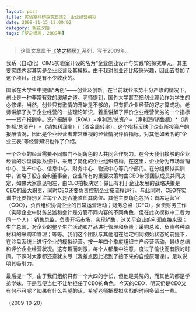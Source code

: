 ```yaml
---
layout: post
title: 实验室科研探究日志2：企业经营模拟
date: 2009-11-15 12:00:02
category: 朝花夕拾
tags: [梦之栖居, 2009年]
---
```


> 这篇文章属于[《梦之栖居》](/posts/where-the-dreams-reside/)系列，写于2009年。
	
<!--more-->

我系（自动化）CIMS实验室开设的名为“企业创业设计与实践”的探究单元，其主要实践内容其实是企业经营及其模拟。由于我对创业还比较感兴趣，因此去参加了这个项目，还是有不少收获的。

国家在大学生中提倡“两创”——创业及创新。在当前就业形势十分严峻的情况下，创业是一种非常有效的缓解之道。老师提到，国外大学甚至把创业理论作为学生的必修课。当然，创业只有激情的开始是不够的，只有把企业经营的好才算成功。老师讲解了关于企业经营的一些理论知识，着重讲解了评价企业经营优劣的一个指标——资产报酬率。资产报酬率（ROA）=净利润/总资产=（净利润/销售额）*（销售额/总资产）=（销售利润率）/（资金周转率）。这个指标反映了企业所投资产的报酬情况，因此是企业经营者非常重视的经营情况评价指标。对其他如著名的“企业三表”等经营知识也作了介绍。

一个企业的经营需要不同部门不同角色的人共同合作努力。在今天我们接触的企业经营的沙盘模拟系统中，采用了简化的企业组织结构。在这里，企业分为市场营销中心、生产中心、信息中心、财务中心、物流中心等几个部门。在分组模拟实训中，省略了股东会和董事会，企业所有的重要决策均由CEO带领团队成员共同决定，如果大家意见相左，由CEO拍板决定；做出有利于企业发展的战略决策是CEO的最大职责，同时CEO还要负责控制企业按流程运行。与此同时，CEO在实训中还要特别关注每个人是否能胜任其岗位。其他主要角色包括：首席运营官（COO），负责组织协调企业的日常运营活动；财务总监（CFO），负责财务工作（实际企业中财务总监和会计是分管不同内容的不同角色，但在此次模拟中二者为同一个人）；销售总监，负责开拓市场，实现销售，这关乎企业的利润直接来源；生产总监，对企业的整个生产活动和产品进行管理和负责；采购总监，负责各种原材料的采购和管理；等等。我们这个团队与其他组在给定相同初始状态的前提下，在沙盘系统上进行企业的模拟经营。按一年四个季度组织生产经营活动，最终总结和评价企业经营状况。这有趣而刺激，每个人都集中注意，度过了愉快而有限的时间。下课时大家都还意犹未尽（我差点因此迟到了接下来的自控原理课），足以说明其吸引力。

最后提一下，由于我们组织只有一个大四的学长，但他是美院的，而其他的都是学弟学妹，于是我便当仁不让地担任了CEO的角色。今天的CEO，明天仍是CEO又有何不可呢？如果有什么希望的话，希望老师把模拟实战的时间多留出一些。

（2009-10-20）